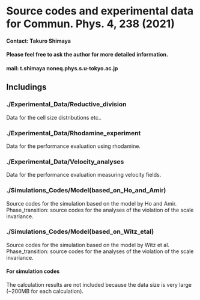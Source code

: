 # Source codes and experimental data for Commun. Phys. 4, 238 (2021)
#### Contact: Takuro Shimaya
#### Please feel free to ask the author for more detailed information.
#### mail: t.shimaya <at> noneq.phys.s.u-tokyo.ac.jp

## Includings
### ./Experimental_Data/Reductive_division
Data for the cell size distributions etc..
### ./Experimental_Data/Rhodamine_experiment
Data for the performance evaluation using rhodamine.
### ./Experimental_Data/Velocity_analyses
Data for the performance evaluation measuring velocity fields.
### ./Simulations_Codes/Model(based_on_Ho_and_Amir)
Source codes for the simulation based on the model by Ho and Amir.
Phase_transition: source codes for the analyses of the violation of the scale invariance.
### ./Simulations_Codes/Model(based_on_Witz_etal)
Source codes for the simulation based on the model by Witz et al.
Phase_transition: source codes for the analyses of the violation of the scale invariance.
#### For simulation codes
The calculation results are not included because the data size is very large (~200MB for each calculation).
